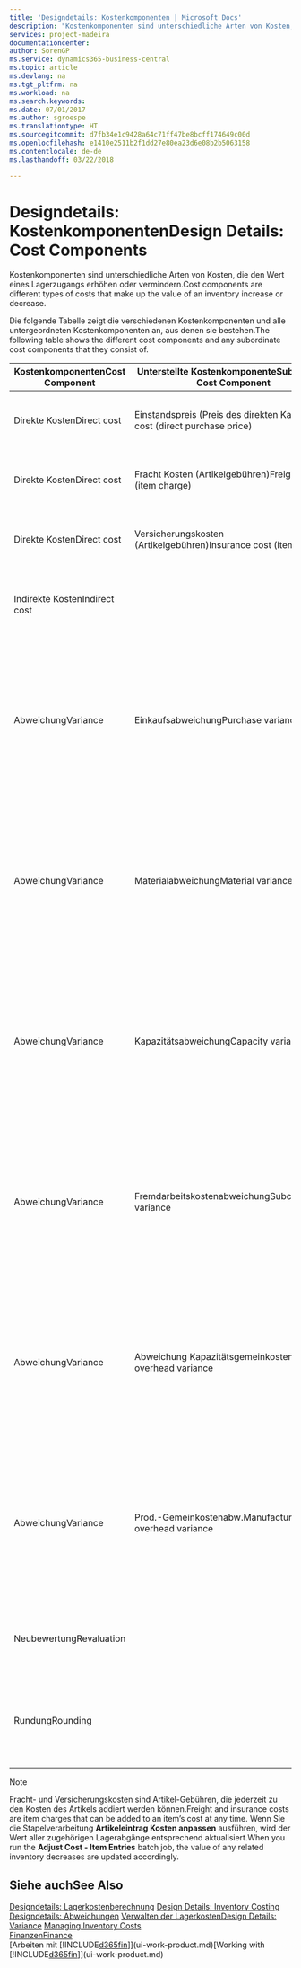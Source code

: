 ```yaml
---
title: 'Designdetails: Kostenkomponenten | Microsoft Docs'
description: "Kostenkomponenten sind unterschiedliche Arten von Kosten, die den Wert eines Lagerzugangs erhöhen oder vermindern."
services: project-madeira
documentationcenter: 
author: SorenGP
ms.service: dynamics365-business-central
ms.topic: article
ms.devlang: na
ms.tgt_pltfrm: na
ms.workload: na
ms.search.keywords: 
ms.date: 07/01/2017
ms.author: sgroespe
ms.translationtype: HT
ms.sourcegitcommit: d7fb34e1c9428a64c71ff47be8bcff174649c00d
ms.openlocfilehash: e1410e2511b2f1dd27e80ea23d6e08b2b5063158
ms.contentlocale: de-de
ms.lasthandoff: 03/22/2018

---
```

# <a name="design-details-cost-components"></a><span data-ttu-id="e5d48-103">Designdetails: Kostenkomponenten</span><span class="sxs-lookup"><span data-stu-id="e5d48-103">Design Details: Cost Components</span></span>
<span data-ttu-id="e5d48-104">Kostenkomponenten sind unterschiedliche Arten von Kosten, die den Wert eines Lagerzugangs erhöhen oder vermindern.</span><span class="sxs-lookup"><span data-stu-id="e5d48-104">Cost components are different types of costs that make up the value of an inventory increase or decrease.</span></span>  

 <span data-ttu-id="e5d48-105">Die folgende Tabelle zeigt die verschiedenen Kostenkomponenten und alle untergeordneten Kostenkomponenten an, aus denen sie bestehen.</span><span class="sxs-lookup"><span data-stu-id="e5d48-105">The following table shows the different cost components and any subordinate cost components that they consist of.</span></span>  

|<span data-ttu-id="e5d48-106">Kostenkomponenten</span><span class="sxs-lookup"><span data-stu-id="e5d48-106">Cost Component</span></span>|<span data-ttu-id="e5d48-107">Unterstellte Kostenkomponente</span><span class="sxs-lookup"><span data-stu-id="e5d48-107">Subordinate Cost Component</span></span>|<span data-ttu-id="e5d48-108">Description</span><span class="sxs-lookup"><span data-stu-id="e5d48-108">Description</span></span>|  
|--------------------|--------------------------------|---------------------------------------|  
|<span data-ttu-id="e5d48-109">Direkte Kosten</span><span class="sxs-lookup"><span data-stu-id="e5d48-109">Direct cost</span></span>|<span data-ttu-id="e5d48-110">Einstandspreis (Preis des direkten Kaufs)</span><span class="sxs-lookup"><span data-stu-id="e5d48-110">Unit cost (direct purchase price)</span></span>|<span data-ttu-id="e5d48-111">Kosten, die direkt auf das Kostenobjekt zurückzuführen sind.</span><span class="sxs-lookup"><span data-stu-id="e5d48-111">Cost that can be traced to a cost object.</span></span>|  
|<span data-ttu-id="e5d48-112">Direkte Kosten</span><span class="sxs-lookup"><span data-stu-id="e5d48-112">Direct cost</span></span>|<span data-ttu-id="e5d48-113">Fracht Kosten (Artikelgebühren)</span><span class="sxs-lookup"><span data-stu-id="e5d48-113">Freight cost (item charge)</span></span>|<span data-ttu-id="e5d48-114">Kosten, die direkt auf das Kostenobjekt zurückzuführen sind.</span><span class="sxs-lookup"><span data-stu-id="e5d48-114">Cost that can be traced to a cost object.</span></span>|  
|<span data-ttu-id="e5d48-115">Direkte Kosten</span><span class="sxs-lookup"><span data-stu-id="e5d48-115">Direct cost</span></span>|<span data-ttu-id="e5d48-116">Versicherungskosten (Artikelgebühren)</span><span class="sxs-lookup"><span data-stu-id="e5d48-116">Insurance cost (item charge)</span></span>|<span data-ttu-id="e5d48-117">Kosten, die direkt auf das Kostenobjekt zurückzuführen sind.</span><span class="sxs-lookup"><span data-stu-id="e5d48-117">Cost that can be traced to a cost object.</span></span>|  
|<span data-ttu-id="e5d48-118">Indirekte Kosten</span><span class="sxs-lookup"><span data-stu-id="e5d48-118">Indirect cost</span></span>||<span data-ttu-id="e5d48-119">Kosten, die nicht auf ein Kostenobjekt zurückzuführen sind.</span><span class="sxs-lookup"><span data-stu-id="e5d48-119">Cost that cannot be traced to a cost object.</span></span>|  
|<span data-ttu-id="e5d48-120">Abweichung</span><span class="sxs-lookup"><span data-stu-id="e5d48-120">Variance</span></span>|<span data-ttu-id="e5d48-121">Einkaufsabweichung</span><span class="sxs-lookup"><span data-stu-id="e5d48-121">Purchase variance</span></span>|<span data-ttu-id="e5d48-122">Der Unterschied zwischen tatsächlichen Kosten und dem Einstandspreis (fest), der nur für Artikel mit der Lagerabgangsmethode **Standard** gebucht wird.</span><span class="sxs-lookup"><span data-stu-id="e5d48-122">The difference between actual and standard costs, which is only posted for items using the **Standard** costing method.</span></span>|  
|<span data-ttu-id="e5d48-123">Abweichung</span><span class="sxs-lookup"><span data-stu-id="e5d48-123">Variance</span></span>|<span data-ttu-id="e5d48-124">Materialabweichung</span><span class="sxs-lookup"><span data-stu-id="e5d48-124">Material variance</span></span>|<span data-ttu-id="e5d48-125">Der Unterschied zwischen tatsächlichen Kosten und dem Einstandspreis (fest), der nur für Artikel mit der Lagerabgangsmethode **Standard** gebucht wird.</span><span class="sxs-lookup"><span data-stu-id="e5d48-125">The difference between actual and standard costs, which is only posted for items using the **Standard** costing method.</span></span>|  
|<span data-ttu-id="e5d48-126">Abweichung</span><span class="sxs-lookup"><span data-stu-id="e5d48-126">Variance</span></span>|<span data-ttu-id="e5d48-127">Kapazitätsabweichung</span><span class="sxs-lookup"><span data-stu-id="e5d48-127">Capacity variance</span></span>|<span data-ttu-id="e5d48-128">Der Unterschied zwischen tatsächlichen Kosten und dem Einstandspreis (fest), der nur für Artikel mit der Lagerabgangsmethode **Standard** gebucht wird.</span><span class="sxs-lookup"><span data-stu-id="e5d48-128">The difference between actual and standard costs, which is only posted for items using the **Standard** costing method.</span></span>|  
|<span data-ttu-id="e5d48-129">Abweichung</span><span class="sxs-lookup"><span data-stu-id="e5d48-129">Variance</span></span>|<span data-ttu-id="e5d48-130">Fremdarbeitskostenabweichung</span><span class="sxs-lookup"><span data-stu-id="e5d48-130">Subcontracted variance</span></span>|<span data-ttu-id="e5d48-131">Der Unterschied zwischen tatsächlichen Kosten und dem Einstandspreis (fest), der nur für Artikel mit der Lagerabgangsmethode **Standard** gebucht wird.</span><span class="sxs-lookup"><span data-stu-id="e5d48-131">The difference between actual and standard costs, which is only posted for items using the **Standard** costing method.</span></span>|  
|<span data-ttu-id="e5d48-132">Abweichung</span><span class="sxs-lookup"><span data-stu-id="e5d48-132">Variance</span></span>|<span data-ttu-id="e5d48-133">Abweichung Kapazitätsgemeinkosten</span><span class="sxs-lookup"><span data-stu-id="e5d48-133">Capacity overhead variance</span></span>|<span data-ttu-id="e5d48-134">Der Unterschied zwischen tatsächlichen Kosten und dem Einstandspreis (fest), der nur für Artikel mit der Lagerabgangsmethode **Standard** gebucht wird.</span><span class="sxs-lookup"><span data-stu-id="e5d48-134">The difference between actual and standard costs, which is only posted for items using the **Standard** costing method.</span></span>|  
|<span data-ttu-id="e5d48-135">Abweichung</span><span class="sxs-lookup"><span data-stu-id="e5d48-135">Variance</span></span>|<span data-ttu-id="e5d48-136">Prod.-Gemeinkostenabw.</span><span class="sxs-lookup"><span data-stu-id="e5d48-136">Manufacturing overhead variance</span></span>|<span data-ttu-id="e5d48-137">Der Unterschied zwischen tatsächlichen Kosten und dem Einstandspreis (fest), der nur für Artikel mit der Lagerabgangsmethode **Standard** gebucht wird.</span><span class="sxs-lookup"><span data-stu-id="e5d48-137">The difference between actual and standard costs, which is only posted for items using the **Standard** costing method.</span></span>|  
|<span data-ttu-id="e5d48-138">Neubewertung</span><span class="sxs-lookup"><span data-stu-id="e5d48-138">Revaluation</span></span>||<span data-ttu-id="e5d48-139">Eine Auf- oder Abwertung des aktuellen Lagerwerts.</span><span class="sxs-lookup"><span data-stu-id="e5d48-139">A depreciation or appreciation of the current inventory value.</span></span>|  
|<span data-ttu-id="e5d48-140">Rundung</span><span class="sxs-lookup"><span data-stu-id="e5d48-140">Rounding</span></span>||<span data-ttu-id="e5d48-141">Restbeträge, die durch die Berechnung von Bestandsminderungen entstehen.</span><span class="sxs-lookup"><span data-stu-id="e5d48-141">Residuals caused by the way in which valuation of inventory decreases are calculated.</span></span>|  

> [!NOTE]  
>  <span data-ttu-id="e5d48-142">Fracht- und Versicherungskosten sind Artikel-Gebühren, die jederzeit zu den Kosten des Artikels addiert werden können.</span><span class="sxs-lookup"><span data-stu-id="e5d48-142">Freight and insurance costs are item charges that can be added to an item’s cost at any time.</span></span> <span data-ttu-id="e5d48-143">Wenn Sie die Stapelverarbeitung **Artikeleintrag Kosten anpassen** ausführen, wird der Wert aller zugehörigen Lagerabgänge entsprechend aktualisiert.</span><span class="sxs-lookup"><span data-stu-id="e5d48-143">When you run the **Adjust Cost - Item Entries** batch job, the value of any related inventory decreases are updated accordingly.</span></span>  

## <a name="see-also"></a><span data-ttu-id="e5d48-144">Siehe auch</span><span class="sxs-lookup"><span data-stu-id="e5d48-144">See Also</span></span>  
 <span data-ttu-id="e5d48-145">[Designdetails: Lagerkostenberechnung](design-details-inventory-costing.md) </span><span class="sxs-lookup"><span data-stu-id="e5d48-145">[Design Details: Inventory Costing](design-details-inventory-costing.md) </span></span>  
 <span data-ttu-id="e5d48-146">[Designdetails: Abweichungen](design-details-variance.md) [Verwalten der Lagerkosten](finance-manage-inventory-costs.md)</span><span class="sxs-lookup"><span data-stu-id="e5d48-146">[Design Details: Variance](design-details-variance.md) [Managing Inventory Costs](finance-manage-inventory-costs.md)</span></span>  
 [<span data-ttu-id="e5d48-147">Finanzen</span><span class="sxs-lookup"><span data-stu-id="e5d48-147">Finance</span></span>](finance.md)  
 <span data-ttu-id="e5d48-148">[Arbeiten mit [!INCLUDE[d365fin](includes/d365fin_md.md)]](ui-work-product.md)</span><span class="sxs-lookup"><span data-stu-id="e5d48-148">[Working with [!INCLUDE[d365fin](includes/d365fin_md.md)]](ui-work-product.md)</span></span>  

